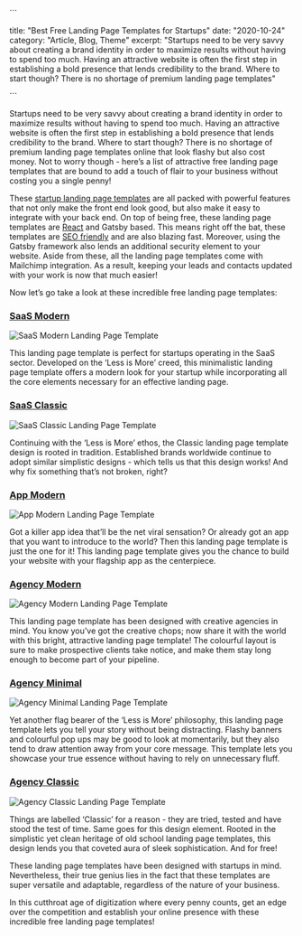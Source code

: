 \``` 

title: "Best Free Landing Page Templates for Startups"
date: "2020-10-24"
category: "Article, Blog, Theme"
excerpt: "Startups need to be very savvy about creating a brand identity in order to maximize results without having to spend too much. Having an attractive website is often the first step in establishing a bold presence that lends credibility to the brand. Where to start though? There is no shortage of premium landing page templates"

\``` 



Startups need to be very savvy about creating a brand identity in order to maximize results without having to spend too much. Having an attractive website is often the first step in establishing a bold presence that lends credibility to the brand. Where to start though? There is no shortage of premium landing page templates online that look flashy but also cost money. Not to worry though - here’s a list of attractive free landing page templates that are bound to add a touch of flair to your business without costing you a single penny!

These [startup landing page templates](https://startuplanding.redq.io/) are all packed with powerful features that not only make the front end look good, but also make it easy to integrate with your back end. On top of being free, these landing page templates are [React](https://redq.io/blog/best-react-native-blogs/) and Gatsby based. This means right off the bat, these templates are [SEO friendly](https://redq.io/blog/how-to-rank-your-website-and-business/) and are also blazing fast. Moreover, using the Gatsby framework also lends an additional security element to your website. Aside from these, all the landing page templates come with Mailchimp integration. As a result, keeping your leads and contacts updated with your work is now that much easier!

Now let’s go take a look at these incredible free landing page templates:

 

### [**SaaS Modern**](https://startup-saas-modern.vercel.app/)

 

![SaaS Modern Landing Page Template](https://redq.io/blog/wp-content/uploads/2020/10/Startup-Landing-–-Saas-Modern.png)

This landing page template is perfect for startups operating in the SaaS sector. Developed on the ‘Less is More’ creed, this minimalistic landing page template offers a modern look for your startup while incorporating all the core elements necessary for an effective landing page.

 

### [**SaaS Classic** ](https://startup-saas-classic.vercel.app/)

 

![SaaS Classic Landing Page Template](https://redq.io/blog/wp-content/uploads/2020/10/SaaS-Classic.png)

Continuing with the ‘Less is More’ ethos, the Classic landing page template design is rooted in tradition. Established brands worldwide continue to adopt similar simplistic designs - which tells us that this design works! And why fix something that’s not broken, right?

 

### [**App Modern**](https://startup-app-modern.vercel.app/)

 

 

![App Modern Landing Page Template](https://redq.io/blog/wp-content/uploads/2020/10/App-modern-1.png)

Got a killer app idea that’ll be the net viral sensation? Or already got an app that you want to introduce to the world? Then this landing page template is just the one for it! This landing page template gives you the chance to build your website with your flagship app as the centerpiece. 

 

### [**Agency Modern**](https://startup-agency-modern.vercel.app/)

 

![Agency Modern Landing Page Template](https://redq.io/blog/wp-content/uploads/2020/10/Agency-Modern.png)

This landing page template has been designed with creative agencies in mind. You know you’ve got the creative chops; now share it with the world with this bright, attractive landing page template! The colourful layout is sure to make prospective clients take notice, and make them stay long enough to become part of your pipeline.

 

### [**Agency Minimal**](https://startup-agency-minimal.vercel.app/)

 

![Agency Minimal Landing Page Template](https://redq.io/blog/wp-content/uploads/2020/10/Agency-Minimal.png)

Yet another flag bearer of the ‘Less is More’ philosophy, this landing page template lets you tell your story without being distracting. Flashy banners and colourful pop ups may be good to look at momentarily, but they also tend to draw attention away from your core message. This template lets you showcase your true essence without having to rely on unnecessary fluff.

###  

### [**Agency Classic**](https://startup-agency-classic.vercel.app/)

 

![Agency Classic Landing Page Template](https://redq.io/blog/wp-content/uploads/2020/10/Agency-Classic.png)

Things are labelled ‘Classic’ for a reason - they are tried, tested and have stood the test of time. Same goes for this design element. Rooted in the simplistic yet clean heritage of old school landing page templates, this design lends you that coveted aura of sleek sophistication. And for free!

 

These landing page templates have been designed with startups in mind. Nevertheless, their true genius lies in the fact that these templates are super versatile and adaptable, regardless of the nature of your business.

 

In this cutthroat age of digitization where every penny counts, get an edge over the competition and establish your online presence with these incredible free landing page templates!